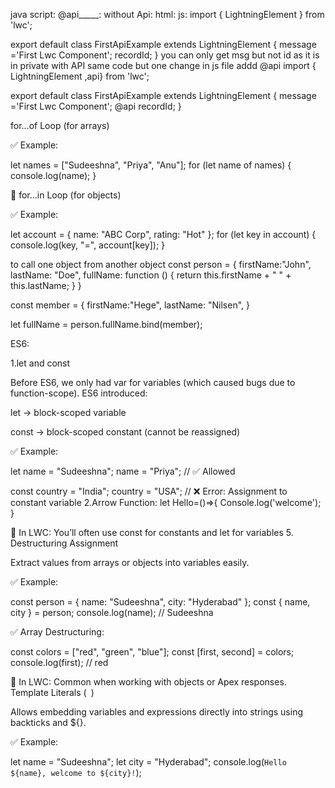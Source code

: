 java script:
@api_____:
without Api:
html:
<template>
    <div> Message:{message}</div>
    <div> RecordId:{recordId}</div>
</template>
js:
import { LightningElement } from 'lwc';

export default class FirstApiExample extends LightningElement {
 message ='First Lwc Component';
 recordId;
}
you can only get msg but not id as it is in private
with API
same code but one change
in js file addd @api
import { LightningElement ,api} from 'lwc';

export default class FirstApiExample extends LightningElement {
 message ='First Lwc Component';
  @api recordId;
}



for...of Loop (for arrays)

✅ Example:

let names = ["Sudeeshna", "Priya", "Anu"];
for (let name of names) {
  console.log(name);
}

🔹 for...in Loop (for objects)

✅ Example:

let account = { name: "ABC Corp", rating: "Hot" };
for (let key in account) {
  console.log(key, "=", account[key]);
}



 to call one object from another object
const person = {
  firstName:"John",
  lastName: "Doe",
  fullName: function () {
    return this.firstName + " " + this.lastName;
  }
}

const member = {
  firstName:"Hege",
  lastName: "Nilsen",
}

let fullName = person.fullName.bind(member);

ES6:

1.let and const

Before ES6, we only had var for variables (which caused bugs due to function-scope).
ES6 introduced:

let → block-scoped variable

const → block-scoped constant (cannot be reassigned)

✅ Example:

let name = "Sudeeshna";
name = "Priya"; // ✅ Allowed

const country = "India";
country = "USA"; // ❌ Error: Assignment to constant variable
2.Arrow Function:
let Hello=()=>{
Console.log('welcome');
}

📘 In LWC: You’ll often use const for constants and let for variables
5. Destructuring Assignment

Extract values from arrays or objects into variables easily.

✅ Example:

const person = { name: "Sudeeshna", city: "Hyderabad" };
const { name, city } = person;
console.log(name); // Sudeeshna


✅ Array Destructuring:

const colors = ["red", "green", "blue"];
const [first, second] = colors;
console.log(first); // red


📘 In LWC: Common when working with objects or Apex responses.
Template Literals (` `)

Allows embedding variables and expressions directly into strings using backticks and ${}.

✅ Example:

let name = "Sudeeshna";
let city = "Hyderabad";
console.log(`Hello ${name}, welcome to ${city}!`);
